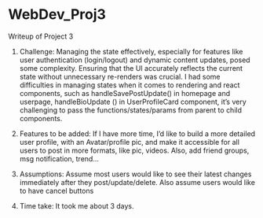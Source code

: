 # WebDev_Proj3

Writeup of Project 3

1.	Challenge:
Managing the state effectively, especially for features like user authentication (login/logout) and dynamic content updates, posed some complexity. Ensuring that the UI accurately reflects the current state without unnecessary re-renders was crucial. 
I had some difficulties in managing states when it comes to rendering and react components, such as handleSavePostUpdate() in homepage and userpage, handleBioUpdate () in  UserProfileCard component, it’s very challenging to pass the functions/states/params from parent to child components. 

2.	Features to be added:
If I have more time, I’d like to build a more detailed user profile, with an Avatar/profile pic, and make it accessible for all users to post in more formats, like pic, videos. Also, add friend groups, msg notification, trend…

3.	Assumptions:
Assume most users would like to see their latest changes immediately after they post/update/delete. Also assume users would like to have cancel buttons

4.	Time take:
It took me about 3 days.
